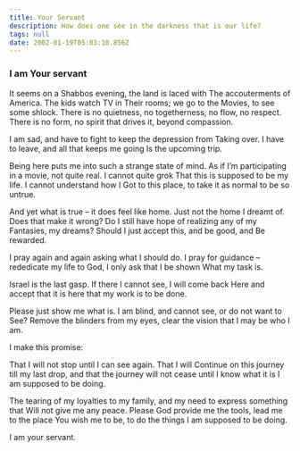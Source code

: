 ```yaml
---
title: Your Servant
description: How does one see in the darkness that is our life?
tags: null
date: 2002-01-19T05:03:10.856Z
---
```


<div class="poem">

<h3> I am Your servant</h3>

It seems on a Shabbos evening, the land is laced with
The accouterments of America. The kids watch TV in
Their rooms; we go to the Movies, to see some shlock.
There is no quietness, no togetherness, no flow, no respect.
There is no form, no spirit that drives it, beyond compassion.

I am sad, and have to fight to keep the depression from
Taking over. I have to leave, and all that keeps me going
Is the upcoming trip.

Being here puts me into such a strange state of mind. As if
I’m participating in a movie, not quite real. I cannot quite grok
That this is supposed to be my life. I cannot understand how I
Got to this place, to take it as normal to be so untrue.

And yet what is true – it does feel like home.
Just not the home I dreamt of.
Does that make it wrong?
Do I still have hope of realizing any of my
Fantasies, my dreams?
Should I just accept this, and be good,
and
Be rewarded.

I pray again and again asking what I should do.
I pray for guidance – rededicate my life to God,
I only ask that I be shown
What my task is.

Israel is the last gasp.
If there I cannot see, I will come back
Here and accept that it is here that my work is to be done.

Please just show me what is.
I am blind, and cannot see,
or do not want to See?
Remove the blinders from my eyes,
clear the vision that I may be who I am.

I make this promise:

That I will not stop until I can see again.
That I will
Continue on this journey till my last drop,
and that the journey will not cease until
I know what it is I am supposed to be doing.

The tearing of my loyalties to my family,
and my need to express something that
Will not give me any peace.
Please God provide me the tools,
lead me to the place
You wish me to be,
to do the things I am supposed to be doing.

I am your servant.

</div>
